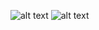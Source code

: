 ![alt text](https://bitbucket.org/samuel-oldra/exemplo-biblioteca-ninject/raw/300e8d7c1abd274fcd5b2e4f86725ddc854167d7/README_IMGS/1.png)
![alt text](https://bitbucket.org/samuel-oldra/exemplo-biblioteca-ninject/raw/dc09ed7dad00e8b2d13e046b9de5c30197665a60/README_IMGS/2.png)